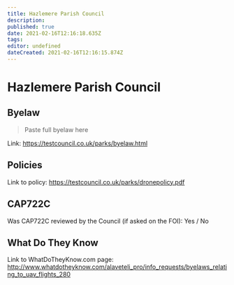 ```yaml
---
title: Hazlemere Parish Council
description: 
published: true
date: 2021-02-16T12:16:18.635Z
tags: 
editor: undefined
dateCreated: 2021-02-16T12:16:15.874Z
---
```


# Hazlemere Parish Council


## Byelaw
> Paste full byelaw here

Link:
https://testcouncil.co.uk/parks/byelaw.html

## Policies
Link to policy:
https://testcouncil.co.uk/parks/dronepolicy.pdf

## CAP722C

Was CAP722C reviewed by the Council (if asked on the FOI): Yes / No

## What Do They Know

Link to WhatDoTheyKnow.com page:
http://www.whatdotheyknow.com/alaveteli_pro/info_requests/byelaws_relating_to_uav_flights_280

